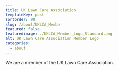 ```yaml
---
title: UK Lawn Care Association
templateKey: post
sortorder: 90
slug: /about/UKLCA_Member
featured: false
featuredimage: ./UKLCA_Member_Logo_Standard.png
alt: UK Lawn Care Association Member Logo
categories:
  - about
---
```


We are a member of the UK Lawn Care Association.
